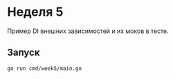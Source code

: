 # Неделя 5

Пример DI внешних зависимостей и их моков в тесте.

## Запуск

```bash
go run cmd/week5/main.go
```
